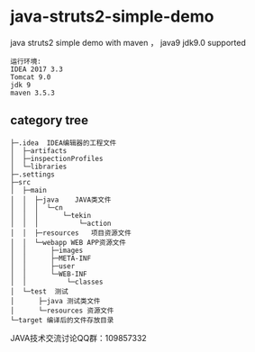# java-struts2-simple-demo
java struts2 simple demo with maven ， java9 jdk9.0 supported

    运行环境:
    IDEA 2017 3.3
    Tomcat 9.0
    jdk 9
    maven 3.5.3


## category tree

    ├─.idea  IDEA编辑器的工程文件
    │  ├─artifacts
    │  ├─inspectionProfiles
    │  └─libraries
    ├─.settings
    ├─src
    │  ├─main
    │  │  ├─java    JAVA类文件
    │  │  │  └─cn
    │  │  │      └─tekin
    │  │  │          └─action
    │  │  ├─resources   项目资源文件
    │  │  └─webapp WEB APP资源文件
    │  │      ├─images
    │  │      ├─META-INF
    │  │      ├─user
    │  │      └─WEB-INF
    │  │          └─classes
    │  └─test  测试
    │      ├─java 测试类文件
    │      └─resources 资源文件
    └─target 编译后的文件存放目录



JAVA技术交流讨论QQ群：109857332

